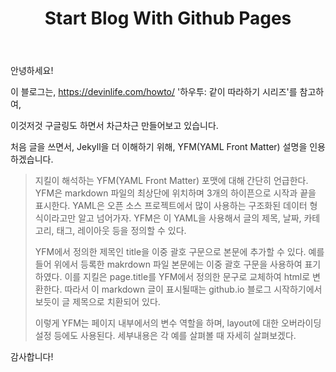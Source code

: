 ﻿---
title:  "Start Blog With Github Pages"
excerpt: "GitHub Blog 서비스인 github.io 블로그 도전기 시작!"

categories:
  - Blog
tags:
  - Blog
last_modified_at: 2020-01-03TO12:00:00+09:00
---

안녕하세요!

이 블로그는, https://devinlife.com/howto/ '하우투: 같이 따라하기 시리즈'를 참고하여,

이것저것 구글링도 하면서 차근차근 만들어보고 있습니다.

처음 글을 쓰면서, Jekyll을 더 이해하기 위해, YFM(YAML Front Matter) 설명을 인용하겠습니다.

>지킬이 해석하는 YFM(YAML Front Matter) 포맷에 대해 간단히 언급한다. 
>YFM은 markdown 파일의 최상단에 위치하며 3개의 하이픈으로 시작과 끝을 표시한다. 
>YAML은 오픈 소스 프로젝트에서 많이 사용하는 구조화된 데이터 형식이라고만 알고 넘어가자. 
>YFM은 이 YAML을 사용해서 글의 제목, 날짜, 카테고리, 태그, 레이아웃 등을 정의할 수 있다.
>
>YFM에서 정의한 제목인 title을 이중 괄호 구문으로 본문에 추가할 수 있다. 
>예를 들어 위에서 등록한 makrdown 파일 본문에는 이중 괄호 구문을 사용하여 표기하였다. 
>이를 지킬은 page.title를 YFM에서 정의한 문구로 교체하여 html로 변환한다. 
>따라서 이 markdown 글이 표시될때는 github.io 블로그 시작하기에서 보듯이 글 제목으로 치환되어 있다.
>
>이렇게 YFM는 페이지 내부에서의 변수 역할을 하며, layout에 대한 오버라이딩 설정 등에도 사용된다. 세부내용은 각 예를 살펴볼 때 자세히 살펴보겠다.

감사합니다!